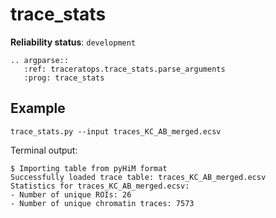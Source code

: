 # trace_stats

**Reliability status**: `development`

```{eval-rst}
.. argparse::
   :ref: traceratops.trace_stats.parse_arguments
   :prog: trace_stats
```

## Example

```trace_stats.py --input traces_KC_AB_merged.ecsv```

Terminal output:
```
$ Importing table from pyHiM format
Successfully loaded trace table: traces_KC_AB_merged.ecsv
Statistics for traces_KC_AB_merged.ecsv:
- Number of unique ROIs: 26
- Number of unique chromatin traces: 7573
```
